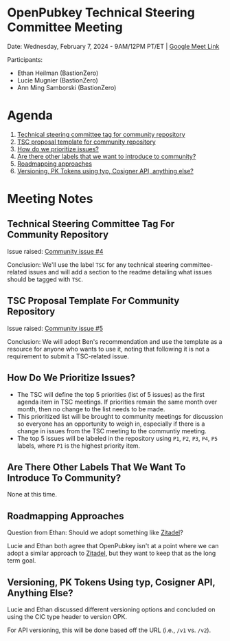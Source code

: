 # OpenPubkey Technical Steering Committee Meeting

Date: Wednesday, February 7, 2024 - 9AM/12PM PT/ET | [Google Meet Link](https://meet.google.com/tes-qcdo-jpf)

Participants:
-  Ethan Heilman (BastionZero)
-  Lucie Mugnier (BastionZero)
-  Ann Ming Samborski (BastionZero) 

# Agenda
1. [Technical steering committee tag for community repository](#technical-steering-committee-tag-for-community-repository)
2. [TSC proposal template for community repository](#tsc-proposal-template-for-community-repository) 
3. [How do we prioritize issues?](#how-do-we-prioritize-issues)
4. [Are there other labels that we want to introduce to community?](#are-there-other-labels-that-we-want-to-introduce-to-community)
5. [Roadmapping approaches](#roadmapping-approaches)
6. [Versioning, PK Tokens using typ, Cosigner API, anything else?](#versioning-pk-tokens-using-typ-cosigner-api-anything-else)

# Meeting Notes

## Technical Steering Committee Tag For Community Repository

Issue raised: [Community issue #4](https://github.com/openpubkey/community/issues/4)

Conclusion: We'll use the label `TSC` for any technical steering committee-related issues and will add a section to the readme detailing what issues should be tagged with `TSC`.

## TSC Proposal Template For Community Repository

Issue raised: [Community issue #5](https://github.com/openpubkey/community/issues/5)

Conclusion: We will adopt Ben's recommendation and use the template as a resource for anyone who wants to use it, noting that following it is not a requirement to submit a TSC-related issue. 

## How Do We Prioritize Issues?

- The TSC will define the top 5 priorities (list of 5 issues) as the first agenda item in TSC meetings. If priorities remain the same month over month, then no change to the list needs to be made.
- This prioritized list will be brought to community meetings for discussion so everyone has an opportunity to weigh in, especially if there is a change in issues from the TSC meeting to the communtiy meeting.
- The top 5 issues will be labeled in the repository using `P1`, `P2`, `P3`, `P4`, `P5` labels, where `P1` is the highest priority item.

## Are There Other Labels That We Want To Introduce To Community?

None at this time.

## Roadmapping Approaches

Question from Ethan: Should we adopt something like [Zitadel](https://github.com/orgs/zitadel/projects/6)?

Lucie and Ethan both agree that OpenPubkey isn't at a point where we can adopt a similar approach to [Zitadel](https://github.com/orgs/zitadel/projects/6), but they want to keep that as the long term goal.

## Versioning, PK Tokens Using typ, Cosigner API, Anything Else?

Lucie and Ethan discussed different versioning options and concluded on using the CIC type header to version OPK.

For API versioning, this will be done based off the URL (i.e., `/v1` vs. `/v2`).
